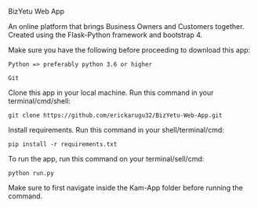 BizYetu Web App

An online platform that brings Business Owners and Customers together. 
Created using the Flask-Python framework and bootstrap 4.



Make sure you have the following before proceeding to download this app:
    
    Python => preferably python 3.6 or higher
    
    Git

Clone this app in your local machine. Run this command in your terminal/cmd/shell:
        
    git clone https://github.com/erickarugu32/BizYetu-Web-App.git

Install requirements. Run this command in your shell/terminal/cmd:

    pip install -r requirements.txt 

To run the app, run this command on your terminal/sell/cmd:

    python run.py
    
Make sure to first navigate inside the Kam-App folder before running the command.
